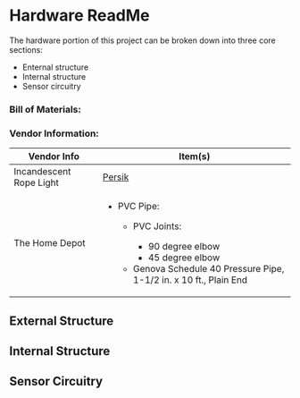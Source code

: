 # Hardware ReadMe
The hardware portion of this project can be broken down into three core sections:
* Enternal structure
* Internal structure
* Sensor circuitry

### Bill of Materials:

### Vendor Information:
Vendor Info | Item(s)
----------- | -----------
Incandescent Rope Light | [Persik](https://persik.com/collections/rope-lights/products/persik-18-feet-red-rope-light-for-indoor-and-outdoor-use-pack-of-2-total-36-feet-length)
The Home Depot | <ul><li>PVC Pipe: </li><ul><li>PVC Joints: </li><ul><li>90 degree elbow</li><li>45 degree elbow</li></ul><li>Genova Schedule 40 Pressure Pipe, 1-1/2 in. x 10 ft., Plain End</li></ul></ul>


## External Structure


## Internal Structure


## Sensor Circuitry
